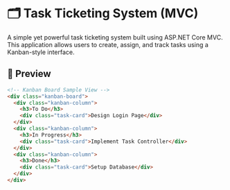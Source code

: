 # 🗂️ Task Ticketing System (MVC)

A simple yet powerful task ticketing system built using ASP.NET Core MVC. This application allows users to create, assign, and track tasks using a Kanban-style interface.

## 📸 Preview

```html
<!-- Kanban Board Sample View -->
<div class="kanban-board">
  <div class="kanban-column">
    <h3>To Do</h3>
    <div class="task-card">Design Login Page</div>
  </div>
  <div class="kanban-column">
    <h3>In Progress</h3>
    <div class="task-card">Implement Task Controller</div>
  </div>
  <div class="kanban-column">
    <h3>Done</h3>
    <div class="task-card">Setup Database</div>
  </div>
</div>
